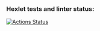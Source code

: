 ### Hexlet tests and linter status:
[![Actions Status](https://github.com/Sergey-Saprankov/layout-designer-project-lvl2/workflows/hexlet-check/badge.svg)](https://github.com/Sergey-Saprankov/layout-designer-project-lvl2/actions)